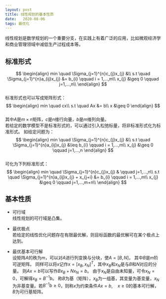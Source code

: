 ```yaml
---
layout: post
title: 线性规划的基本性质
date:   2020-08-06
tags: 最优化
---
```

线性规划是数学规划的一个重要分支，在实践上有着广泛的应用，比如微观经济学和商业管理领域中减低生产过程成本等。  
## 标准形式
$$
\begin{align}
min \quad \Sigma_{j=1}^{n}c_{j}x_{j} &\\
s.t \quad \Sigma_{j=1}^{n}a_{ij}x_{j} &= b_{i} \qquad i = 1,...,m\\
x_{j} &\geq 0 \qquad j=1,...,n\\
\end{align}
$$  
标准形式也可以写成矩阵形式：  
$$
\begin{align}
min \quad cx\\
s.t \quad Ax &= b\\
x &\geq 0
\end{align}
$$  
其中$A$是$m \times n$矩阵，$c$是$n$维行向量，$b$是$m$维列向量。  
若给定的数学模型不是标准形式的，可以通过引入松弛标量，将非标准形式化为标准形式。
如给定问题为：  
$$
\begin{align}
min \quad \Sigma_{j=1}^{n}c_{j}x_{j} &\\
s.t \quad \Sigma_{j=1}^{n}a_{ij}x_{j} &\leq b_{i} \qquad i = 1,...,m\\
x_{j} &\geq 0 \qquad j=1,...,n
\end{align}
$$  
可化为下列标准形式：  
$$
\begin{align}
min \quad \Sigma_{j=1}^{n}c_{j}x_{j} & \qquad j=1,...,n\\
s.t \quad \Sigma_{j=1}^{n}a_{ij}x_{j} + x_{j+i} &= b_{i} \qquad i = 1,...,m\\
x_{j} &\geq 0 \qquad j=1,...,m+n\\
\end{align}
$$

## 基本性质

* 可行域  
线性规划的可行域是凸集。

* 最优极点  
若给定的线性优化问题存在有限最优解，则目标函数的最优解可在某个极点上达到。

* 最优基本可行解  
设矩阵$A$的秩为$m$，可以对$A$进行列变换与分块，使$A = [B,N]$， 其中$B$是$m$阶可逆矩阵。
同样可以将$x$记作$x = [x_B, x_N]^T$，其中$x_B$和$x_N$是与$B$和$N$对应的分量。
则$Ax=b$可以写作$Bx_B+Nx_N=b$。
由于$x_N$是自由未知量，可令$x_N=0$，可解得$x_B = B^{-1}b$。
称$B$为基（矩阵），$x_B$为一组基，其变量为基变量，$x_N$为非基变量。若$B^{-1}b \geq 0$，则称$x$为约束条件$Ax=b, \quad x\geq 0$的基本可行解，$B$为可行基矩阵。

